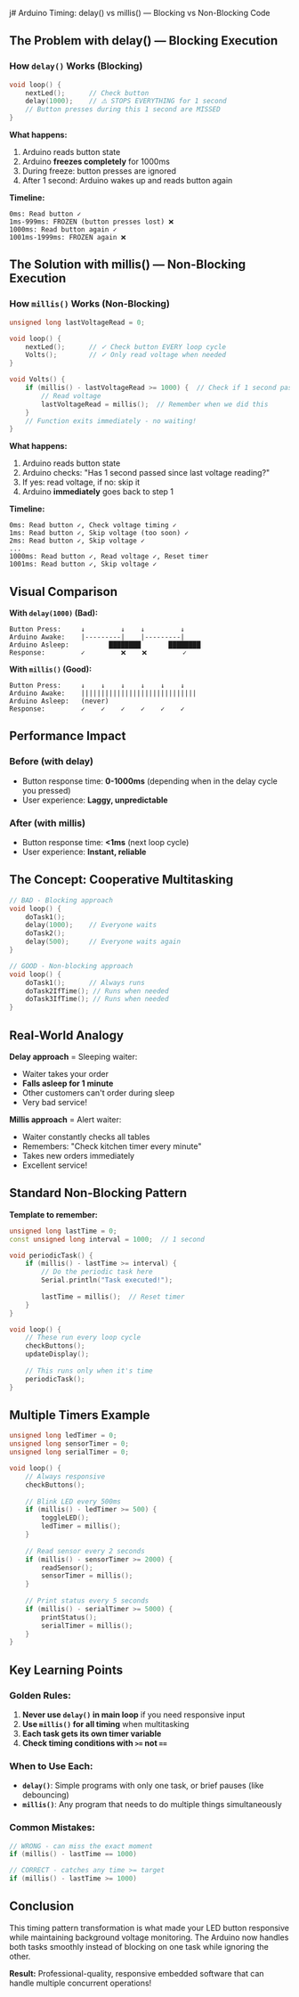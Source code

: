 j# Arduino Timing: delay() vs millis() — Blocking vs Non-Blocking Code

## The Problem with delay() — Blocking Execution

### How `delay()` Works (Blocking)

```cpp
void loop() {
    nextLed();      // Check button
    delay(1000);    // ⚠️ STOPS EVERYTHING for 1 second
    // Button presses during this 1 second are MISSED
}
```

**What happens:**
1. Arduino reads button state
2. Arduino **freezes completely** for 1000ms
3. During freeze: button presses are ignored
4. After 1 second: Arduino wakes up and reads button again

**Timeline:**
```
0ms: Read button ✓
1ms-999ms: FROZEN (button presses lost) ❌  
1000ms: Read button again ✓
1001ms-1999ms: FROZEN again ❌
```

## The Solution with millis() — Non-Blocking Execution

### How `millis()` Works (Non-Blocking)

```cpp
unsigned long lastVoltageRead = 0;

void loop() {
    nextLed();      // ✓ Check button EVERY loop cycle
    Volts();        // ✓ Only read voltage when needed
}

void Volts() {
    if (millis() - lastVoltageRead >= 1000) {  // Check if 1 second passed
        // Read voltage
        lastVoltageRead = millis();  // Remember when we did this
    }
    // Function exits immediately - no waiting!
}
```

**What happens:**
1. Arduino reads button state
2. Arduino checks: "Has 1 second passed since last voltage reading?"
3. If yes: read voltage, if no: skip it
4. Arduino **immediately** goes back to step 1

**Timeline:**
```
0ms: Read button ✓, Check voltage timing ✓
1ms: Read button ✓, Skip voltage (too soon) ✓
2ms: Read button ✓, Skip voltage ✓
...
1000ms: Read button ✓, Read voltage ✓, Reset timer
1001ms: Read button ✓, Skip voltage ✓
```

## Visual Comparison

**With `delay(1000)` (Bad):**
```
Button Press:     ↓         ↓    ↓         ↓
Arduino Awake:    |---------|    |---------|
Arduino Asleep:          ████████       ████████
Response:         ✓         ❌    ❌         ✓
```

**With `millis()` (Good):**
```
Button Press:     ↓    ↓    ↓    ↓    ↓    ↓
Arduino Awake:    |||||||||||||||||||||||||||||
Arduino Asleep:   (never)
Response:         ✓    ✓    ✓    ✓    ✓    ✓
```

## Performance Impact

### Before (with delay)
- Button response time: **0-1000ms** (depending when in the delay cycle you pressed)
- User experience: **Laggy, unpredictable**

### After (with millis)
- Button response time: **<1ms** (next loop cycle)
- User experience: **Instant, reliable**

## The Concept: Cooperative Multitasking

```cpp
// BAD - Blocking approach
void loop() {
    doTask1();
    delay(1000);    // Everyone waits
    doTask2();
    delay(500);     // Everyone waits again
}

// GOOD - Non-blocking approach  
void loop() {
    doTask1();      // Always runs
    doTask2IfTime(); // Runs when needed
    doTask3IfTime(); // Runs when needed
}
```

## Real-World Analogy

**Delay approach** = Sleeping waiter:
- Waiter takes your order
- **Falls asleep for 1 minute**
- Other customers can't order during sleep
- Very bad service!

**Millis approach** = Alert waiter:
- Waiter constantly checks all tables
- Remembers: "Check kitchen timer every minute"
- Takes new orders immediately
- Excellent service!

## Standard Non-Blocking Pattern

**Template to remember:**
```cpp
unsigned long lastTime = 0;
const unsigned long interval = 1000;  // 1 second

void periodicTask() {
    if (millis() - lastTime >= interval) {
        // Do the periodic task here
        Serial.println("Task executed!");
        
        lastTime = millis();  // Reset timer
    }
}

void loop() {
    // These run every loop cycle
    checkButtons();
    updateDisplay();
    
    // This runs only when it's time
    periodicTask();
}
```

## Multiple Timers Example

```cpp
unsigned long ledTimer = 0;
unsigned long sensorTimer = 0;
unsigned long serialTimer = 0;

void loop() {
    // Always responsive
    checkButtons();
    
    // Blink LED every 500ms
    if (millis() - ledTimer >= 500) {
        toggleLED();
        ledTimer = millis();
    }
    
    // Read sensor every 2 seconds
    if (millis() - sensorTimer >= 2000) {
        readSensor();
        sensorTimer = millis();
    }
    
    // Print status every 5 seconds
    if (millis() - serialTimer >= 5000) {
        printStatus();
        serialTimer = millis();
    }
}
```

## Key Learning Points

### Golden Rules:
1. **Never use `delay()` in main loop** if you need responsive input
2. **Use `millis()` for all timing** when multitasking
3. **Each task gets its own timer variable**
4. **Check timing conditions with `>=` not `==`**

### When to Use Each:
- **`delay()`**: Simple programs with only one task, or brief pauses (like debouncing)
- **`millis()`**: Any program that needs to do multiple things simultaneously

### Common Mistakes:
```cpp
// WRONG - can miss the exact moment
if (millis() - lastTime == 1000)

// CORRECT - catches any time >= target
if (millis() - lastTime >= 1000)
```

## Conclusion

This timing pattern transformation is what made your LED button responsive while maintaining background voltage monitoring. The Arduino now handles both tasks smoothly instead of blocking on one task while ignoring the other.

**Result:** Professional-quality, responsive embedded software that can handle multiple concurrent operations!